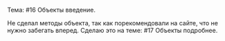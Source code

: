 Тема: #16 Объекты введение.

Не сделал методы объекта, так как порекомендовали на сайте, что не нужно забегать вперед.
Сделаю это на теме: #17 Объекты подробнее.
